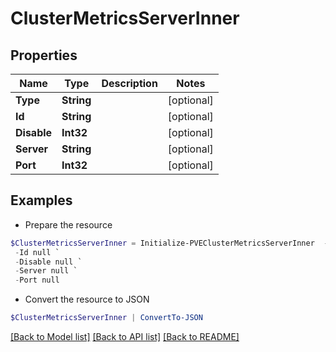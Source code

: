# ClusterMetricsServerInner
## Properties

Name | Type | Description | Notes
------------ | ------------- | ------------- | -------------
**Type** | **String** |  | [optional] 
**Id** | **String** |  | [optional] 
**Disable** | **Int32** |  | [optional] 
**Server** | **String** |  | [optional] 
**Port** | **Int32** |  | [optional] 

## Examples

- Prepare the resource
```powershell
$ClusterMetricsServerInner = Initialize-PVEClusterMetricsServerInner  -Type null `
 -Id null `
 -Disable null `
 -Server null `
 -Port null
```

- Convert the resource to JSON
```powershell
$ClusterMetricsServerInner | ConvertTo-JSON
```

[[Back to Model list]](../README.md#documentation-for-models) [[Back to API list]](../README.md#documentation-for-api-endpoints) [[Back to README]](../README.md)

